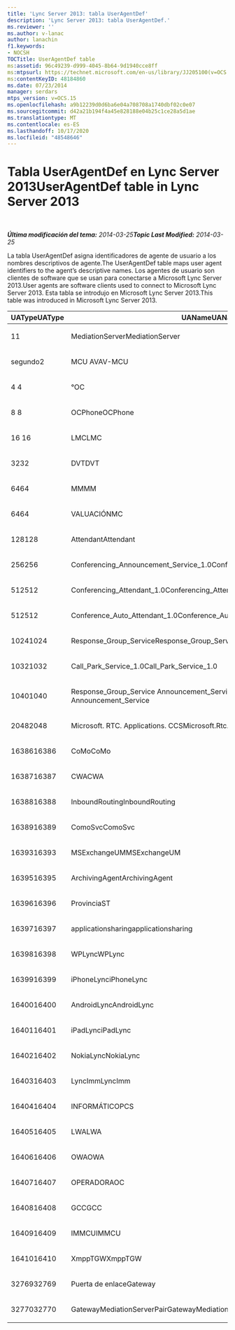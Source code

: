 ```yaml
---
title: 'Lync Server 2013: tabla UserAgentDef'
description: 'Lync Server 2013: tabla UserAgentDef.'
ms.reviewer: ''
ms.author: v-lanac
author: lanachin
f1.keywords:
- NOCSH
TOCTitle: UserAgentDef table
ms:assetid: 96c49239-d999-4045-8b64-9d1940cce8ff
ms:mtpsurl: https://technet.microsoft.com/en-us/library/JJ205100(v=OCS.15)
ms:contentKeyID: 48184860
ms.date: 07/23/2014
manager: serdars
mtps_version: v=OCS.15
ms.openlocfilehash: a9b12239d0d6ba6e04a708708a1740dbf02c0e07
ms.sourcegitcommit: d42a21b194f4a45e828188e04b25c1ce28a5d1ae
ms.translationtype: MT
ms.contentlocale: es-ES
ms.lasthandoff: 10/17/2020
ms.locfileid: "48548646"
---
```

# <a name="useragentdef-table-in-lync-server-2013"></a><span data-ttu-id="b5267-103">Tabla UserAgentDef en Lync Server 2013</span><span class="sxs-lookup"><span data-stu-id="b5267-103">UserAgentDef table in Lync Server 2013</span></span>

<div data-xmlns="http://www.w3.org/1999/xhtml">

<div class="topic" data-xmlns="http://www.w3.org/1999/xhtml" data-msxsl="urn:schemas-microsoft-com:xslt" data-cs="https://msdn.microsoft.com/">

<div data-asp="https://msdn2.microsoft.com/asp">



</div>

<div id="mainSection">

<div id="mainBody">

<span> </span>

<span data-ttu-id="b5267-104">_**Última modificación del tema:** 2014-03-25_</span><span class="sxs-lookup"><span data-stu-id="b5267-104">_**Topic Last Modified:** 2014-03-25_</span></span>

<span data-ttu-id="b5267-105">La tabla UserAgentDef asigna identificadores de agente de usuario a los nombres descriptivos de agente.</span><span class="sxs-lookup"><span data-stu-id="b5267-105">The UserAgentDef table maps user agent identifiers to the agent’s descriptive names.</span></span> <span data-ttu-id="b5267-106">Los agentes de usuario son clientes de software que se usan para conectarse a Microsoft Lync Server 2013.</span><span class="sxs-lookup"><span data-stu-id="b5267-106">User agents are software clients used to connect to Microsoft Lync Server 2013.</span></span> <span data-ttu-id="b5267-107">Esta tabla se introdujo en Microsoft Lync Server 2013.</span><span class="sxs-lookup"><span data-stu-id="b5267-107">This table was introduced in Microsoft Lync Server 2013.</span></span>


<table>
<colgroup>
<col style="width: 33%" />
<col style="width: 33%" />
<col style="width: 33%" />
</colgroup>
<thead>
<tr class="header">
<th><span data-ttu-id="b5267-108">UAType</span><span class="sxs-lookup"><span data-stu-id="b5267-108">UAType</span></span></th>
<th><span data-ttu-id="b5267-109">UAName</span><span class="sxs-lookup"><span data-stu-id="b5267-109">UAName</span></span></th>
<th><span data-ttu-id="b5267-110">UACategory</span><span class="sxs-lookup"><span data-stu-id="b5267-110">UACategory</span></span></th>
</tr>
</thead>
<tbody>
<tr class="odd">
<td><p><span data-ttu-id="b5267-111">1</span><span class="sxs-lookup"><span data-stu-id="b5267-111">1</span></span></p></td>
<td><p><span data-ttu-id="b5267-112">MediationServer</span><span class="sxs-lookup"><span data-stu-id="b5267-112">MediationServer</span></span></p></td>
<td><p><span data-ttu-id="b5267-113">MediationServer</span><span class="sxs-lookup"><span data-stu-id="b5267-113">MediationServer</span></span></p></td>
</tr>
<tr class="even">
<td><p><span data-ttu-id="b5267-114">segundo</span><span class="sxs-lookup"><span data-stu-id="b5267-114">2</span></span></p></td>
<td><p><span data-ttu-id="b5267-115">MCU AV</span><span class="sxs-lookup"><span data-stu-id="b5267-115">AV-MCU</span></span></p></td>
<td><p><span data-ttu-id="b5267-116">MCU AV</span><span class="sxs-lookup"><span data-stu-id="b5267-116">AV-MCU</span></span></p></td>
</tr>
<tr class="odd">
<td><p><span data-ttu-id="b5267-117">4 </span><span class="sxs-lookup"><span data-stu-id="b5267-117">4</span></span></p></td>
<td><p><span data-ttu-id="b5267-118">°</span><span class="sxs-lookup"><span data-stu-id="b5267-118">OC</span></span></p></td>
<td><p><span data-ttu-id="b5267-119">°</span><span class="sxs-lookup"><span data-stu-id="b5267-119">OC</span></span></p></td>
</tr>
<tr class="even">
<td><p><span data-ttu-id="b5267-120">8 </span><span class="sxs-lookup"><span data-stu-id="b5267-120">8</span></span></p></td>
<td><p><span data-ttu-id="b5267-121">OCPhone</span><span class="sxs-lookup"><span data-stu-id="b5267-121">OCPhone</span></span></p></td>
<td><p><span data-ttu-id="b5267-122">OCPhone</span><span class="sxs-lookup"><span data-stu-id="b5267-122">OCPhone</span></span></p></td>
</tr>
<tr class="odd">
<td><p><span data-ttu-id="b5267-123">16 </span><span class="sxs-lookup"><span data-stu-id="b5267-123">16</span></span></p></td>
<td><p><span data-ttu-id="b5267-124">LMC</span><span class="sxs-lookup"><span data-stu-id="b5267-124">LMC</span></span></p></td>
<td><p><span data-ttu-id="b5267-125">LMC</span><span class="sxs-lookup"><span data-stu-id="b5267-125">LMC</span></span></p></td>
</tr>
<tr class="even">
<td><p><span data-ttu-id="b5267-126">32</span><span class="sxs-lookup"><span data-stu-id="b5267-126">32</span></span></p></td>
<td><p><span data-ttu-id="b5267-127">DVT</span><span class="sxs-lookup"><span data-stu-id="b5267-127">DVT</span></span></p></td>
<td><p><span data-ttu-id="b5267-128">DVT</span><span class="sxs-lookup"><span data-stu-id="b5267-128">DVT</span></span></p></td>
</tr>
<tr class="odd">
<td><p><span data-ttu-id="b5267-129">64</span><span class="sxs-lookup"><span data-stu-id="b5267-129">64</span></span></p></td>
<td><p><span data-ttu-id="b5267-130">MM</span><span class="sxs-lookup"><span data-stu-id="b5267-130">MM</span></span></p></td>
<td><p><span data-ttu-id="b5267-131">MM</span><span class="sxs-lookup"><span data-stu-id="b5267-131">MM</span></span></p></td>
</tr>
<tr class="even">
<td><p><span data-ttu-id="b5267-132">64</span><span class="sxs-lookup"><span data-stu-id="b5267-132">64</span></span></p></td>
<td><p><span data-ttu-id="b5267-133">VALUACIÓN</span><span class="sxs-lookup"><span data-stu-id="b5267-133">MC</span></span></p></td>
<td><p><span data-ttu-id="b5267-134">MM</span><span class="sxs-lookup"><span data-stu-id="b5267-134">MM</span></span></p></td>
</tr>
<tr class="odd">
<td><p><span data-ttu-id="b5267-135">128</span><span class="sxs-lookup"><span data-stu-id="b5267-135">128</span></span></p></td>
<td><p><span data-ttu-id="b5267-136">Attendant</span><span class="sxs-lookup"><span data-stu-id="b5267-136">Attendant</span></span></p></td>
<td><p><span data-ttu-id="b5267-137">Attendant</span><span class="sxs-lookup"><span data-stu-id="b5267-137">Attendant</span></span></p></td>
</tr>
<tr class="even">
<td><p><span data-ttu-id="b5267-138">256</span><span class="sxs-lookup"><span data-stu-id="b5267-138">256</span></span></p></td>
<td><p><span data-ttu-id="b5267-139">Conferencing_Announcement_Service_1.0</span><span class="sxs-lookup"><span data-stu-id="b5267-139">Conferencing_Announcement_Service_1.0</span></span></p></td>
<td><p><span data-ttu-id="b5267-140">CERTIFICACIÓN</span><span class="sxs-lookup"><span data-stu-id="b5267-140">CAS</span></span></p></td>
</tr>
<tr class="odd">
<td><p><span data-ttu-id="b5267-141">512</span><span class="sxs-lookup"><span data-stu-id="b5267-141">512</span></span></p></td>
<td><p><span data-ttu-id="b5267-142">Conferencing_Attendant_1.0</span><span class="sxs-lookup"><span data-stu-id="b5267-142">Conferencing_Attendant_1.0</span></span></p></td>
<td><p><span data-ttu-id="b5267-143">CAA</span><span class="sxs-lookup"><span data-stu-id="b5267-143">CAA</span></span></p></td>
</tr>
<tr class="even">
<td><p><span data-ttu-id="b5267-144">512</span><span class="sxs-lookup"><span data-stu-id="b5267-144">512</span></span></p></td>
<td><p><span data-ttu-id="b5267-145">Conference_Auto_Attendant_1.0</span><span class="sxs-lookup"><span data-stu-id="b5267-145">Conference_Auto_Attendant_1.0</span></span></p></td>
<td><p><span data-ttu-id="b5267-146">CAA</span><span class="sxs-lookup"><span data-stu-id="b5267-146">CAA</span></span></p></td>
</tr>
<tr class="odd">
<td><p><span data-ttu-id="b5267-147">1024</span><span class="sxs-lookup"><span data-stu-id="b5267-147">1024</span></span></p></td>
<td><p><span data-ttu-id="b5267-148">Response_Group_Service</span><span class="sxs-lookup"><span data-stu-id="b5267-148">Response_Group_Service</span></span></p></td>
<td><p><span data-ttu-id="b5267-149">RGS</span><span class="sxs-lookup"><span data-stu-id="b5267-149">RGS</span></span></p></td>
</tr>
<tr class="even">
<td><p><span data-ttu-id="b5267-150">1032</span><span class="sxs-lookup"><span data-stu-id="b5267-150">1032</span></span></p></td>
<td><p><span data-ttu-id="b5267-151">Call_Park_Service_1.0</span><span class="sxs-lookup"><span data-stu-id="b5267-151">Call_Park_Service_1.0</span></span></p></td>
<td><p><span data-ttu-id="b5267-152">PRÁCTICA</span><span class="sxs-lookup"><span data-stu-id="b5267-152">CPS</span></span></p></td>
</tr>
<tr class="odd">
<td><p><span data-ttu-id="b5267-153">1040</span><span class="sxs-lookup"><span data-stu-id="b5267-153">1040</span></span></p></td>
<td><p><span data-ttu-id="b5267-154">Response_Group_Service Announcement_Service</span><span class="sxs-lookup"><span data-stu-id="b5267-154">Response_Group_Service Announcement_Service</span></span></p></td>
<td><p><span data-ttu-id="b5267-155">AS</span><span class="sxs-lookup"><span data-stu-id="b5267-155">AS</span></span></p></td>
</tr>
<tr class="even">
<td><p><span data-ttu-id="b5267-156">2048</span><span class="sxs-lookup"><span data-stu-id="b5267-156">2048</span></span></p></td>
<td><p><span data-ttu-id="b5267-157">Microsoft. RTC. Applications. CCS</span><span class="sxs-lookup"><span data-stu-id="b5267-157">Microsoft.Rtc.Applications.Ccs</span></span></p></td>
<td><p><span data-ttu-id="b5267-158">CCS</span><span class="sxs-lookup"><span data-stu-id="b5267-158">CCS</span></span></p></td>
</tr>
<tr class="odd">
<td><p><span data-ttu-id="b5267-159">16386</span><span class="sxs-lookup"><span data-stu-id="b5267-159">16386</span></span></p></td>
<td><p><span data-ttu-id="b5267-160">CoMo</span><span class="sxs-lookup"><span data-stu-id="b5267-160">CoMo</span></span></p></td>
<td><p><span data-ttu-id="b5267-161">CoMo</span><span class="sxs-lookup"><span data-stu-id="b5267-161">CoMo</span></span></p></td>
</tr>
<tr class="even">
<td><p><span data-ttu-id="b5267-162">16387</span><span class="sxs-lookup"><span data-stu-id="b5267-162">16387</span></span></p></td>
<td><p><span data-ttu-id="b5267-163">CWA</span><span class="sxs-lookup"><span data-stu-id="b5267-163">CWA</span></span></p></td>
<td><p><span data-ttu-id="b5267-164">CWA</span><span class="sxs-lookup"><span data-stu-id="b5267-164">CWA</span></span></p></td>
</tr>
<tr class="odd">
<td><p><span data-ttu-id="b5267-165">16388</span><span class="sxs-lookup"><span data-stu-id="b5267-165">16388</span></span></p></td>
<td><p><span data-ttu-id="b5267-166">InboundRouting</span><span class="sxs-lookup"><span data-stu-id="b5267-166">InboundRouting</span></span></p></td>
<td><p><span data-ttu-id="b5267-167">InboundRouting</span><span class="sxs-lookup"><span data-stu-id="b5267-167">InboundRouting</span></span></p></td>
</tr>
<tr class="even">
<td><p><span data-ttu-id="b5267-168">16389</span><span class="sxs-lookup"><span data-stu-id="b5267-168">16389</span></span></p></td>
<td><p><span data-ttu-id="b5267-169">ComoSvc</span><span class="sxs-lookup"><span data-stu-id="b5267-169">ComoSvc</span></span></p></td>
<td><p><span data-ttu-id="b5267-170">ComoSvc</span><span class="sxs-lookup"><span data-stu-id="b5267-170">ComoSvc</span></span></p></td>
</tr>
<tr class="odd">
<td><p><span data-ttu-id="b5267-171">16393</span><span class="sxs-lookup"><span data-stu-id="b5267-171">16393</span></span></p></td>
<td><p><span data-ttu-id="b5267-172">MSExchangeUM</span><span class="sxs-lookup"><span data-stu-id="b5267-172">MSExchangeUM</span></span></p></td>
<td><p><span data-ttu-id="b5267-173">ExUM</span><span class="sxs-lookup"><span data-stu-id="b5267-173">ExUM</span></span></p></td>
</tr>
<tr class="even">
<td><p><span data-ttu-id="b5267-174">16395</span><span class="sxs-lookup"><span data-stu-id="b5267-174">16395</span></span></p></td>
<td><p><span data-ttu-id="b5267-175">ArchivingAgent</span><span class="sxs-lookup"><span data-stu-id="b5267-175">ArchivingAgent</span></span></p></td>
<td><p><span data-ttu-id="b5267-176">ARCHAGENT</span><span class="sxs-lookup"><span data-stu-id="b5267-176">ARCHAGENT</span></span></p></td>
</tr>
<tr class="odd">
<td><p><span data-ttu-id="b5267-177">16396</span><span class="sxs-lookup"><span data-stu-id="b5267-177">16396</span></span></p></td>
<td><p><span data-ttu-id="b5267-178">Provincia</span><span class="sxs-lookup"><span data-stu-id="b5267-178">ST</span></span></p></td>
<td><p><span data-ttu-id="b5267-179">Provincia</span><span class="sxs-lookup"><span data-stu-id="b5267-179">ST</span></span></p></td>
</tr>
<tr class="even">
<td><p><span data-ttu-id="b5267-180">16397</span><span class="sxs-lookup"><span data-stu-id="b5267-180">16397</span></span></p></td>
<td><p><span data-ttu-id="b5267-181">applicationsharing</span><span class="sxs-lookup"><span data-stu-id="b5267-181">applicationsharing</span></span></p></td>
<td><p><span data-ttu-id="b5267-182">ASMCU</span><span class="sxs-lookup"><span data-stu-id="b5267-182">ASMCU</span></span></p></td>
</tr>
<tr class="odd">
<td><p><span data-ttu-id="b5267-183">16398</span><span class="sxs-lookup"><span data-stu-id="b5267-183">16398</span></span></p></td>
<td><p><span data-ttu-id="b5267-184">WPLync</span><span class="sxs-lookup"><span data-stu-id="b5267-184">WPLync</span></span></p></td>
<td><p><span data-ttu-id="b5267-185">WPLync</span><span class="sxs-lookup"><span data-stu-id="b5267-185">WPLync</span></span></p></td>
</tr>
<tr class="even">
<td><p><span data-ttu-id="b5267-186">16399</span><span class="sxs-lookup"><span data-stu-id="b5267-186">16399</span></span></p></td>
<td><p><span data-ttu-id="b5267-187">iPhoneLync</span><span class="sxs-lookup"><span data-stu-id="b5267-187">iPhoneLync</span></span></p></td>
<td><p><span data-ttu-id="b5267-188">iPhoneLync</span><span class="sxs-lookup"><span data-stu-id="b5267-188">iPhoneLync</span></span></p></td>
</tr>
<tr class="odd">
<td><p><span data-ttu-id="b5267-189">16400</span><span class="sxs-lookup"><span data-stu-id="b5267-189">16400</span></span></p></td>
<td><p><span data-ttu-id="b5267-190">AndroidLync</span><span class="sxs-lookup"><span data-stu-id="b5267-190">AndroidLync</span></span></p></td>
<td><p><span data-ttu-id="b5267-191">AndroidLync</span><span class="sxs-lookup"><span data-stu-id="b5267-191">AndroidLync</span></span></p></td>
</tr>
<tr class="even">
<td><p><span data-ttu-id="b5267-192">16401</span><span class="sxs-lookup"><span data-stu-id="b5267-192">16401</span></span></p></td>
<td><p><span data-ttu-id="b5267-193">iPadLync</span><span class="sxs-lookup"><span data-stu-id="b5267-193">iPadLync</span></span></p></td>
<td><p><span data-ttu-id="b5267-194">iPadLync</span><span class="sxs-lookup"><span data-stu-id="b5267-194">iPadLync</span></span></p></td>
</tr>
<tr class="odd">
<td><p><span data-ttu-id="b5267-195">16402</span><span class="sxs-lookup"><span data-stu-id="b5267-195">16402</span></span></p></td>
<td><p><span data-ttu-id="b5267-196">NokiaLync</span><span class="sxs-lookup"><span data-stu-id="b5267-196">NokiaLync</span></span></p></td>
<td><p><span data-ttu-id="b5267-197">NokiaLync</span><span class="sxs-lookup"><span data-stu-id="b5267-197">NokiaLync</span></span></p></td>
</tr>
<tr class="even">
<td><p><span data-ttu-id="b5267-198">16403</span><span class="sxs-lookup"><span data-stu-id="b5267-198">16403</span></span></p></td>
<td><p><span data-ttu-id="b5267-199">LyncImm</span><span class="sxs-lookup"><span data-stu-id="b5267-199">LyncImm</span></span></p></td>
<td><p><span data-ttu-id="b5267-200">LyncImm</span><span class="sxs-lookup"><span data-stu-id="b5267-200">LyncImm</span></span></p></td>
</tr>
<tr class="odd">
<td><p><span data-ttu-id="b5267-201">16404</span><span class="sxs-lookup"><span data-stu-id="b5267-201">16404</span></span></p></td>
<td><p><span data-ttu-id="b5267-202">INFORMÁTICO</span><span class="sxs-lookup"><span data-stu-id="b5267-202">PCS</span></span></p></td>
<td><p><span data-ttu-id="b5267-203">INFORMÁTICO</span><span class="sxs-lookup"><span data-stu-id="b5267-203">PCS</span></span></p></td>
</tr>
<tr class="even">
<td><p><span data-ttu-id="b5267-204">16405</span><span class="sxs-lookup"><span data-stu-id="b5267-204">16405</span></span></p></td>
<td><p><span data-ttu-id="b5267-205">LWA</span><span class="sxs-lookup"><span data-stu-id="b5267-205">LWA</span></span></p></td>
<td><p><span data-ttu-id="b5267-206">LWA</span><span class="sxs-lookup"><span data-stu-id="b5267-206">LWA</span></span></p></td>
</tr>
<tr class="odd">
<td><p><span data-ttu-id="b5267-207">16406</span><span class="sxs-lookup"><span data-stu-id="b5267-207">16406</span></span></p></td>
<td><p><span data-ttu-id="b5267-208">OWA</span><span class="sxs-lookup"><span data-stu-id="b5267-208">OWA</span></span></p></td>
<td><p><span data-ttu-id="b5267-209">OWA</span><span class="sxs-lookup"><span data-stu-id="b5267-209">OWA</span></span></p></td>
</tr>
<tr class="even">
<td><p><span data-ttu-id="b5267-210">16407</span><span class="sxs-lookup"><span data-stu-id="b5267-210">16407</span></span></p></td>
<td><p><span data-ttu-id="b5267-211">OPERADOR</span><span class="sxs-lookup"><span data-stu-id="b5267-211">AOC</span></span></p></td>
<td><p><span data-ttu-id="b5267-212">OPERADOR</span><span class="sxs-lookup"><span data-stu-id="b5267-212">AOC</span></span></p></td>
</tr>
<tr class="odd">
<td><p><span data-ttu-id="b5267-213">16408</span><span class="sxs-lookup"><span data-stu-id="b5267-213">16408</span></span></p></td>
<td><p><span data-ttu-id="b5267-214">GCC</span><span class="sxs-lookup"><span data-stu-id="b5267-214">GCC</span></span></p></td>
<td><p><span data-ttu-id="b5267-215">GCC</span><span class="sxs-lookup"><span data-stu-id="b5267-215">GCC</span></span></p></td>
</tr>
<tr class="even">
<td><p><span data-ttu-id="b5267-216">16409</span><span class="sxs-lookup"><span data-stu-id="b5267-216">16409</span></span></p></td>
<td><p><span data-ttu-id="b5267-217">IMMCU</span><span class="sxs-lookup"><span data-stu-id="b5267-217">IMMCU</span></span></p></td>
<td><p><span data-ttu-id="b5267-218">IMMCU</span><span class="sxs-lookup"><span data-stu-id="b5267-218">IMMCU</span></span></p></td>
</tr>
<tr class="odd">
<td><p><span data-ttu-id="b5267-219">16410</span><span class="sxs-lookup"><span data-stu-id="b5267-219">16410</span></span></p></td>
<td><p><span data-ttu-id="b5267-220">XmppTGW</span><span class="sxs-lookup"><span data-stu-id="b5267-220">XmppTGW</span></span></p></td>
<td><p><span data-ttu-id="b5267-221">XmppGateway</span><span class="sxs-lookup"><span data-stu-id="b5267-221">XmppGateway</span></span></p></td>
</tr>
<tr class="even">
<td><p><span data-ttu-id="b5267-222">32769</span><span class="sxs-lookup"><span data-stu-id="b5267-222">32769</span></span></p></td>
<td><p><span data-ttu-id="b5267-223">Puerta de enlace</span><span class="sxs-lookup"><span data-stu-id="b5267-223">Gateway</span></span></p></td>
<td><p><span data-ttu-id="b5267-224">Puerta de enlace</span><span class="sxs-lookup"><span data-stu-id="b5267-224">Gateway</span></span></p></td>
</tr>
<tr class="odd">
<td><p><span data-ttu-id="b5267-225">32770</span><span class="sxs-lookup"><span data-stu-id="b5267-225">32770</span></span></p></td>
<td><p><span data-ttu-id="b5267-226">GatewayMediationServerPair</span><span class="sxs-lookup"><span data-stu-id="b5267-226">GatewayMediationServerPair</span></span></p></td>
<td><p><span data-ttu-id="b5267-227">GatewayMediationServerPair</span><span class="sxs-lookup"><span data-stu-id="b5267-227">GatewayMediationServerPair</span></span></p></td>
</tr>
</tbody>
</table>


</div>

<span> </span>

</div>

</div>

</div>

